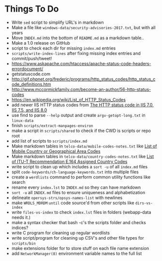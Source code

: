 Things To Do
============

* Write `sed` script to simplify URL's in markdown
* Make a file like `windows-data/security-advisories-2017.txt`, but with all years
* Move `INDEX.md` into the bottom of `README.md` as a markdown table..
* Make a 1.0 release on GitHub
* script to check each dir for missing `index.md` entries
* `scripts/write-index-lines` after fixing missing index entries and commit/push/tweet!
* https://www.askapache.com/htaccess/apache-status-code-headers-errordocument/
* getstatuscode.com
* http://gif.phpnet.org/frederic/programs/http_status_codes/http_status_code_definitions.htm
* http://www.mccormickfamily.com/become-an-author/56-http-status-codes
* https://en.wikipedia.org/wiki/List_of_HTTP_Status_Codes
* add newer IIS HTTP status codes from [The HTTP status code in IIS 7.0, IIS 7.5, and IIS 8.0](https://support.microsoft.com/en-us/help/943891/the-http-status-code-in-iis-7-0--iis-7-5--and-iis-8-0)
* use find to parse `--help` output and create `argv-getopt-long.txt` in `linux-data`
* finish `scripts/extract-manpages-environ`
* make a script in `scripts/shared` to check if the CWD is scripts or repo root
* add list of scripts to `scripts/index.md`
* Make markdown tables in `telco-data/mobile-codes-notes.txt` like [List of Mobile Country or Geographical Area Codes](https://www.itu.int/dms_pub/itu-t/opb/sp/T-SP-E.212A-2017-PDF-E.pdf)
* Make markdown tables in `telco-data/country-codes-notes.txt` like [List of ITU-T Recommendation E.164 Assigned Country Codes](https://www.itu.int/itudoc/itu-t/ob-lists/icc/e164_763.pdf)
* write script to clean up which includes a `sort -u` of all `index.md` files
* split `code-keywords/ch-language-keywords.txt` into multiple files
* create a `werdlists` command to perform common utility functions like search
* rename every `index.lst` to `INDEX.md` so they can have markdown
* `sort -u` all `INDEX.md` files to ensure uniqueness and alphabetization
* delineate `opersys-strs/opsys-names-list` with newlines
* make `WRDLS_MDRDM` `until` code source'd from other scripts like `dirs-vs-index`
* write `files-vs-index` to check `index.lst` files in folders (webapp-data needs it.)
* make a syntax checker that bash -c's the scripts folder and checks indices?
* write C program for cleaning up regular wordlists
* write script/program for cleaning up CSV's and other file types for `scripts/bin`
* make extensions folder for to store stuff on each file name extension
* add `NetworkManager(8)` environment variable names to the full list
